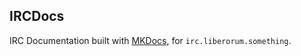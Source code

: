 ## IRCDocs

IRC Documentation built with [MKDocs](https://www.mkdocs.org/), for `irc.liberorum.something`.